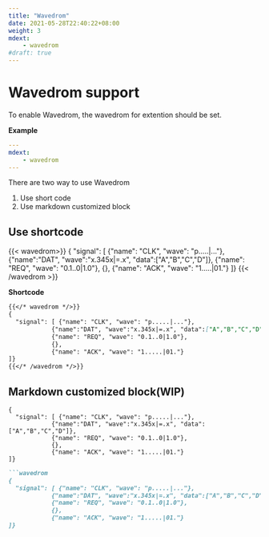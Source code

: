 ```yaml
---
title: "Wavedrom"
date: 2021-05-28T22:40:22+08:00
weight: 3
mdext:
    - wavedrom
#draft: true
---
```




# Wavedrom support


To enable Wavedrom, the wavedrom for extention should be set.

**Example**

```yaml
---
mdext:
    - wavedrom
---
```

There are two way to use Wavedrom
1. Use short code
1. Use markdown customized block

## Use shortcode

{{< wavedrom>}}
{ 
  "signal": [ {"name": "CLK", "wave": "p.....|..."},
            {"name":"DAT", "wave":"x.345x|=.x", "data":["A","B","C","D"]},
            {"name": "REQ", "wave": "0.1..0|1.0"},
            {},
            {"name": "ACK", "wave": "1.....|01."}
]}
{{< /wavedrom >}}



**Shortcode**

```markdown
{{</* wavedrom */>}}
{ 
  "signal": [ {"name": "CLK", "wave": "p.....|..."},
            {"name":"DAT", "wave":"x.345x|=.x", "data":["A","B","C","D"]},
            {"name": "REQ", "wave": "0.1..0|1.0"},
            {},
            {"name": "ACK", "wave": "1.....|01."}
]}
{{</* /wavedrom */>}}
```


## Markdown customized block(WIP)



```wavedrom
{ 
  "signal": [ {"name": "CLK", "wave": "p.....|..."},
            {"name":"DAT", "wave":"x.345x|=.x", "data":["A","B","C","D"]},
            {"name": "REQ", "wave": "0.1..0|1.0"},
            {},
            {"name": "ACK", "wave": "1.....|01."}
]}
```

```markdown
```wavedrom
{ 
  "signal": [ {"name": "CLK", "wave": "p.....|..."},
            {"name":"DAT", "wave":"x.345x|=.x", "data":["A","B","C","D"]},
            {"name": "REQ", "wave": "0.1..0|1.0"},
            {},
            {"name": "ACK", "wave": "1.....|01."}
]}
```
```

